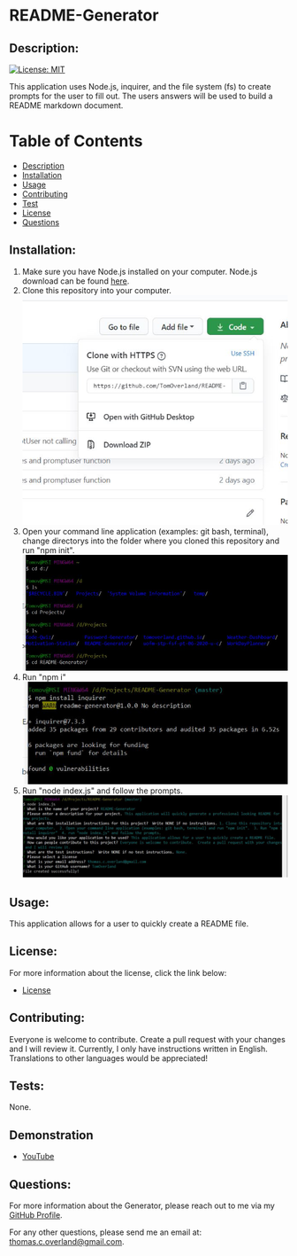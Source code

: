 # README-Generator
    
## Description:
   [![License: MIT](https://img.shields.io/badge/License-MIT-yellow.svg)](https://opensource.org/licenses/MIT)  
  
   This application uses Node.js, inquirer, and the file system (fs) to create prompts for the user to fill out.  The users answers will be used to build a README markdown document.

   # Table of Contents
    
   - [Description](#description)
   - [Installation](#installation)
   - [Usage](#usage)
   - [Contributing](#contributing)
   - [Test](#tests)
   - [License](#license)
   - [Questions](#questions)
    
 ## Installation:
   1. Make sure you have Node.js installed on your computer.  Node.js download can be found [here](https://nodejs.org/en/).
   2. Clone this repository into your computer.  
   ![Clone Repository](https://github.com/TomOverland/README-Generator/blob/master/assests/CloneRepo.JPG)  
   3. Open your command line application (examples: git bash, terminal), change directorys into the folder where you cloned this repository and run "npm init".  
   ![Change Directory](https://github.com/TomOverland/README-Generator/blob/master/assests/ChangeDirectory.JPG)  
   4. Run "npm i"  
   ![npm install Inquirer](https://github.com/TomOverland/README-Generator/blob/master/assests/npmInstallinquirer.JPG)  
   5. Run "node index.js" and follow the prompts.  
   ![Prompts](https://github.com/TomOverland/README-Generator/blob/master/assests/Prompts.JPG)  

  ## Usage:
   This application allows for a user to quickly create a README file.

   ## License:
   For more information about the license, click the link below:

   - [License](https://opensource.org/licenses/)

   ## Contributing:
   Everyone is welcome to contribute.  Create a pull request with your changes and I will review it.  Currently, I only have instructions written in English.  Translations to other languages would be appreciated!

   ## Tests:
   None.

   ## Demonstration
   - [YouTube](https://youtu.be/M5E52N-3WnI)
   
   ## Questions:
   For more information about the Generator, please reach out to me via my [GitHub Profile](https://github.com/TomOverland).

   For any other questions, please send me an email at: thomas.c.overland@gmail.com.
    
